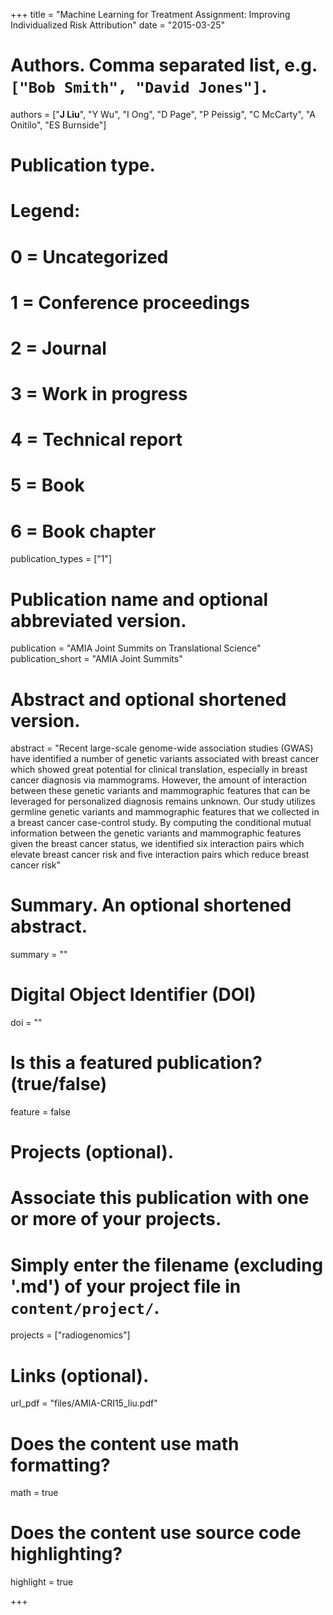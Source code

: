+++
title = "Machine Learning for Treatment Assignment: Improving Individualized Risk Attribution"
date = "2015-03-25"

# Authors. Comma separated list, e.g. `["Bob Smith", "David Jones"]`.
authors = ["__J Liu__", "Y Wu", "I Ong", "D Page", "P Peissig", "C McCarty", "A Onitilo", "ES Burnside"]

# Publication type.
# Legend:
# 0 = Uncategorized
# 1 = Conference proceedings
# 2 = Journal
# 3 = Work in progress
# 4 = Technical report
# 5 = Book
# 6 = Book chapter
publication_types = ["1"]

# Publication name and optional abbreviated version.
publication = "AMIA Joint Summits on Translational Science"
publication_short = "AMIA Joint Summits"

# Abstract and optional shortened version.
abstract = "Recent large-scale genome-wide association studies (GWAS) have identified a number of genetic variants associated with breast cancer which showed great potential for clinical translation, especially in breast cancer diagnosis via mammograms. However, the amount of interaction between these genetic variants and mammographic features that can be leveraged for personalized diagnosis remains unknown. Our study utilizes germline genetic variants and mammographic features that we collected in a breast cancer case-control study. By computing the conditional mutual information between the genetic variants and mammographic features given the breast cancer status, we identified six interaction pairs which elevate breast cancer risk and five interaction pairs which reduce breast cancer risk"

# Summary. An optional shortened abstract.
summary = ""

# Digital Object Identifier (DOI)
doi = ""

# Is this a featured publication? (true/false)
feature = false

# Projects (optional).
#   Associate this publication with one or more of your projects.
#   Simply enter the filename (excluding '.md') of your project file in `content/project/`.
projects = ["radiogenomics"]

# Links (optional).
url_pdf = "files/AMIA-CRI15_liu.pdf"

# Does the content use math formatting?
math = true

# Does the content use source code highlighting?
highlight = true

+++

